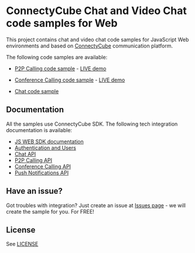 # ConnectyCube Chat and Video Chat code samples for Web

This project contains chat and video chat code samples for JavaScript Web environments and based on [ConnectyCube](https://connectycube.com/) communication platform.

The following code samples are available:

- [P2P Calling code sample](https://github.com/ConnectyCube/connectycube-web-samples/tree/master/videochat) - [LIVE demo](https://connectycube.github.io/connectycube-web-samples/videochat/dist/index.html)

- [Conference Calling code sample](https://github.com/ConnectyCube/connectycube-web-samples/tree/master/videochat-conf) - [LIVE demo](https://connectycube.github.io/connectycube-web-samples/videochat-conf/dist/index.html)

- [Chat code sample](https://github.com/ConnectyCube/connectycube-web-samples/tree/master/chat)

## Documentation

All the samples use ConnectyCube SDK. The following tech integration documentation is available:

- [JS WEB SDK documentation](https://developers.connectycube.com/js)
- [Authentication and Users](https://developers.connectycube.com/js/authentication-and-users)
- [Chat API](https://developers.connectycube.com/js/messaging)
- [P2P Calling API](https://developers.connectycube.com/js/videocalling)
- [Conference Calling API](https://developers.connectycube.com/js/videocalling-conference)
- [Push Notifications API](https://developers.connectycube.com/js/push-notifications)

## Have an issue?

Got troubles with integration? Just create an issue at [Issues page](https://github.com/ConnectyCube/connectycube-web-samples/issues) - we will create the sample for you. For FREE!

## License

See [LICENSE](LICENSE)
